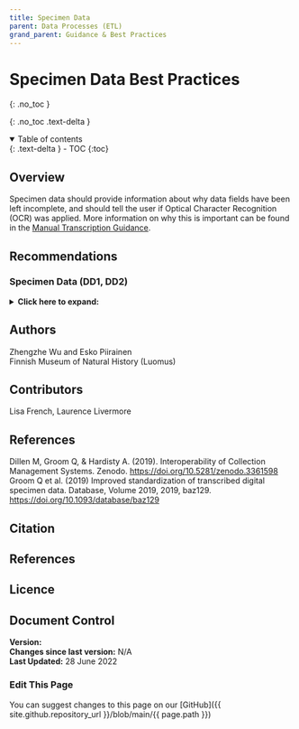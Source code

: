 ```yaml
---
title: Specimen Data
parent: Data Processes (ETL)
grand_parent: Guidance & Best Practices
---
```


# Specimen Data Best Practices
{: .no_toc }

  {: .no_toc .text-delta }
<details open markdown="block">
  <summary>
    Table of contents
  </summary>
  {: .text-delta }
- TOC
{:toc}
</details>

## Overview
Specimen data should provide information about why data fields have been left incomplete, and should tell the user if Optical Character Recognition (OCR) was applied. More information on why this is important can be found in the [Manual Transcription Guidance](/ElectronicDataCapture/Transcription.html).

## Recommendations

### Specimen Data (DD1, DD2)
<details>
	<summary> <strong>Click here to expand:</strong> </summary>
	<p><strong>Level:</strong> Advanced </p>
	<p><strong>Use Case:</strong> As a researcher I want to know if data is reliable/complete so that I can determine if it can be included to my research.</p>
	<p><strong>Recommendation:</strong></p>
	<p>DD1: When data is extracted from the digitalisation platform to CMS, make
	sure there is information available about a missing datafield: (1) if the field is
	marked empty/missing by the digitation operator or (2) if the field was not
	databased at all by the operator.</p>
	<p>DD2: If Optical Character Recognition (OCR) is applied during the ETL process, the CMS should support marking
	the data field to be "automatically filled" and the ETL process should make sure
	to fill in this information.</p>
	
	<p><strong>Discussion</strong></p>
	<p>Data field value can be one of the following:</p>
	<ul>
		<li><strong>Absent:</strong> information has not been documented at time of collection event and
		can not be later resolved </li>
		<li><strong>Unknown: </strong> information is documented but is not yet databased </li>
		<li><strong>Unknown:missing:</strong> the information could have been databased but is absent</li>
		<li><strong>Unknown:indecipherable:</strong> the information appears to be present but failed to
		be captured</li>
		<li><strong>Automatically filled:</strong> information has been databased using automated
		methods (OCR) but not yet cleaned/verified by a human </li>
		<li><strong>Default:</strong> information is present and has no known problems </li>
		<li><strong>Erroneous:</strong> information is present but contains errors/marked as unreliable by
		a human</li>
		<li><strong>Unknown:withheld:</strong> information is databased but has been withheld by the
		provider (Note: not a factor for ETL processes; this is a data publishing problem) </li>
	</ul>
	
	<p><strong>Implementation</strong></p>
	<p>See <a href="/ElectronicDataCapture/Transcription.html">Manual Transcription Guidance</a> for more information</p>
	
	<p><strong>References</strong></p>
	<p>Dillen M, Groom Q, & Hardisty A. (2019). Interoperability of Collection Management Systems. Zenodo. <a href="https://doi.org/10.5281/zenodo.3361598">https://doi.org/10.5281/zenodo.3361598</a> (p5 recommendation #8) </p>
	<p>Groom Q et al. (2019) Improved standardization of transcribed digital specimen data.
	Database, Volume 2019, 2019, baz129. <a href="https://doi.org/10.1093/database/baz129">https://doi.org/10.1093/database/baz129</a> (table 2) </p>
</details>

## Authors
Zhengzhe Wu and Esko Piirainen\
Finnish Museum of Natural History (Luomus)

## Contributors
Lisa French, Laurence Livermore

## References
Dillen M, Groom Q, & Hardisty A. (2019). Interoperability of Collection Management Systems. Zenodo. <a href="https://doi.org/10.5281/zenodo.3361598">https://doi.org/10.5281/zenodo.3361598</a>\
Groom Q et al. (2019) Improved standardization of transcribed digital specimen data. Database, Volume 2019, 2019, baz129. <a href="https://doi.org/10.1093/database/baz129">https://doi.org/10.1093/database/baz129</a>

## Citation

## References

## Licence

## Document Control
**Version:** \
**Changes since last version:** N/A\
**Last Updated:** 28 June 2022

### Edit This Page
You can suggest changes to this page on our [GitHub]({{ site.github.repository_url }}/blob/main/{{ page.path }})
